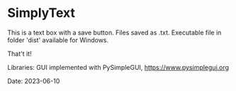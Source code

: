 # SimplyText
This is a text box with a save button. Files saved as .txt.
Executable file in folder 'dist' available for Windows.

That't it!

Libraries:
GUI implemented with PySimpleGUI, https://www.pysimplegui.org

Date: 2023-06-10
